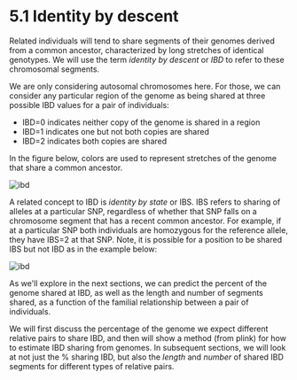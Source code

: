 # 5.1 Identity by descent

Related individuals will tend to share segments of their genomes derived from a common ancestor, characterized by long stretches of identical genotypes. We will use the term *identity by descent* or *IBD* to refer to these chromosomal segments.

We are only considering autosomal chromosomes here. For those, we can consider any particular region of the genome as being shared at three possible IBD values for a pair of individuals:

* IBD=0 indicates neither copy of the genome is shared in a region
* IBD=1 indicates one but not both copies are shared
* IBD=2 indicates both copies are shared

In the figure below, colors are used to represent stretches of the genome that share a common ancestor.

![ibd](images/ibd.png)

A related concept to IBD is *identity by state* or IBS. IBS refers to sharing of alleles at a particular SNP, regardless of whether that SNP falls on a chromosome segment that has a recent common ancestor. For example, if at a particular SNP both individuals are homozygous for the reference allele, they have IBS=2 at that SNP. Note, it is possible for a position to be shared IBS but not IBD as in the example below:

![ibd](images/ibs.png)

As we'll explore in the next sections, we can predict the percent of the genome shared at IBD, as well as the length and number of segments shared, as a function of the familial relationship between a pair of individuals.

We will first discuss the percentage of the genome we expect different relative pairs to share IBD, and then will show a method (from plink) for how to estimate IBD sharing from genomes. In subsequent sections, we will look at not just the % sharing IBD, but also the *length* and *number* of shared IBD segments for different types of relative pairs.
